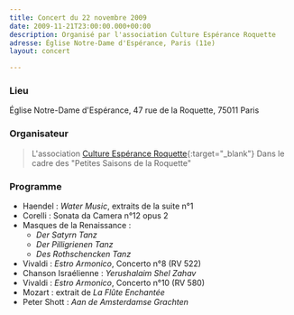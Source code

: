 ```yaml
---
title: Concert du 22 novembre 2009
date: 2009-11-21T23:00:00.000+00:00
description: Organisé par l'association Culture Espérance Roquette
adresse: Église Notre-Dame d'Espérance, Paris (11e)
layout: concert

---
```

### Lieu

Église Notre-Dame d'Espérance, 47 rue de la Roquette, 75011 Paris

### Organisateur

> L'association [Culture Espérance Roquette](https://www.culture-nde.org "Culture Espérance Roquette"){:target="_blank"}
> Dans le cadre des "Petites Saisons de la Roquette"

### Programme

* Haendel : _Water Music_, extraits de la suite n°1
* Corelli : Sonata da Camera n°12 opus 2
* Masques de la Renaissance :
  * _Der Satyrn Tanz_
  * _Der Pilligrienen Tanz_
  * _Des Rothschencken Tanz_
* Vivaldi : _Estro Armonico_, Concerto n°8 (RV 522)
* Chanson Israélienne : _Yerushalaim Shel Zahav_
* Vivaldi : _Estro Armonico_, Concerto n°10 (RV 580)
* Mozart : extrait de _La Flûte Enchantée_
* Peter Shott : _Aan de Amsterdamse Grachten_